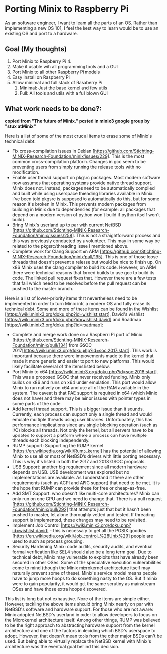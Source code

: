 # Porting Minix to Raspberry Pi

As an software engineer, I want to learn all the parts of an OS. Rather than implementing a new OS 101, I feel the best way to learn would be to use an existing OS and port to a hardware.

## Goal (My thoughts)
1. Port Minix to Raspberry Pi 4.
1. Make it usable wih all programming tools and a GUI
1. Port Minix to all other Raspberry Pi models
1. Easy install on Raspberry Pi
1. Allow minimal and full stack of Raspberry Pi
   1. Minimal: Just the base kernel and few utils
   1. Full: All tools and utils with a full blown GUI

## What work needs to be done?:
__copied from "The future of Minix." posted in minix3 google group by "stux atMinix"__

Here is a list of some of the most crucial items to erase some of Minix's technical debt:
* Fix cross-compilation issues in Debian [https://github.com/Stichting-MINIX-Research-Foundation/minix/issues/229].  This is the most common cross-compilation platform.  Changes in gcc seem to be preventing users from simply running the release tools with no modification.
* Enable user thread support on pkgsrc packages.  Most modern software now assumes that operating systems provide native thread support. Minix does not. Instead, packages need to be automatically compiled and built while using userspace threading libraries available in Minix.  I've been told pkgsrc is supposed to automatically do this, but for some reason it's broken in Minix.  This prevents modern packages from building in Minix due to dependencies (for example: all packages that depend on a modern version of python won't build if python itself won't build). 
* Bring Minix's userland up to par with current NetBSD [https://github.com/Stichting-MINIX-Research-Foundation/minix/issues/258].  This is not a straightforward process and this was previously conducted by a volunteer.  This may in some way be related to the pkgsrc/threading issue I mentioned above. 
* Complete work for Clang Support on ARM [https://github.com/Stichting-MINIX-Research-Foundation/minix/pull/195].  This is one of those loose threads that doesn't prevent a release but would be nice to finish up.  On x86 Minix uses the clang compiler to build its code.  However, on ARM there were technical reasons that forced builds to use gcc to build its code.  The linked pull request fixes that.  However there are a few tests that fail which need to be resolved before the pull request can be pushed to the master branch.

Here is a list of lower-priority items that nevertheless need to be implemented in order to turn Minix into a modern OS and fully erase its technical debt. Some and more of these items can be found in the Wishlist [https://wiki.minix3.org/doku.php?id=wishlist:start], David's wishlist [https://wiki.minix3.org/doku.php?id=wishlist:david] and Roadmap [https://wiki.minix3.org/doku.php?id=roadmap]:
* Complete and merge work done on a Raspberri Pi port of Minix [https://github.com/Stichting-MINIX-Research-Foundation/minix/pull/134] from GSOC 2017[https://wiki.minix3.org/doku.php?id=soc:2017:start].  This work is important because there were improvements made to the kernel that made it more generic and easier to port to new platforms. This would likely facilitate several of the items listed below.
* Port Minix to x64 [https://wiki.minix3.org/doku.php?id=soc:2018:start].  This was a proposed GSOC that never received funding.  Minix only builds on x86 and runs on x64 under emulation. This port would allow Minix to run natively on x64 and use all of the RAM available in the system.  The caveat is that PAE support is required in x64 (which Minix does not have) and there may be minor issues with pointer types in some parts of the code.
* Add kernel thread support. This is a bigger issue than it sounds.  Currently, each process can support only a single thread and would emulate multiple threads using user libraries.  Unfortunately, this has performance implications since any single blocking operation (such as I/O) blocks all threads.  Not only the kernel, but all servers have to be updated to support a platform where a process can have multiple threads each blocking independently.
* RUMP support: Supporting the RUMP kernel [https://en.wikipedia.org/wiki/Rump_kernel] has the potential of allowing Minix to use all or most of NetBSD's drivers with little porting necessary.  This is why it's listed in both the 2017 and 2018 GSOC proposals.
* USB Support:  another big requirement since all modern hardware depends on USB.  USB development was explored but no implementations are available.  As I understand it there are other requirements (such as ACPI and APIC support) that need to be met.  It is the hope that RUMP can provide these for free or cheap-as-free.
* Add SMT Support: who doesn't like multi-core architectures?  Minix can only run on one CPU and we need to change that. There is a pull request [https://github.com/Stichting-MINIX-Research-Foundation/minix/pull/292] that attempts just that but it hasn't been pushed to master, let alone thoroughly vetted and tested.  If threading support is implemented, these changes may need to be revisited.
* Implement Job Control [https://wiki.minix3.org/doku.php?id=wishlist:david] - this is necessary to get all the POSIX goodies [https://en.wikipedia.org/wiki/Job_control_%28Unix%29] people are used to such as process grouping.
* Security Hardening Minix: code audits, security audits, and eventual formal verification like SEL4 should also be a long term goal.  Due to technical debt, Minix may vulnerable to exploits that have already been secured in other OSes. Some of the speculative execution vulnerabilities come to mind (though the Minix microkernel architecture itself may naturally prevent some of these).  Minix's service model means people have to jump more hoops to do something nasty to the OS.  But if minix were to gain popularity, it would get the same scrutiny as mainstream OSes and have those extra hoops discovered.

This list is long but not exhaustive. None of the items are simple either.  However, tackling the above items should bring Minix nearly on par with NetBSD's software and hardware support. For those who are not aware: Minix adopted NetBSD's userland in order to allow developers to focus on the Microkernel architecture itself.  Among other things, RUMP was believed to be the right approach to abstracting hardware support from the kernel architecture and one of the factors in deciding which BSD's userspace to adopt.  However, that doesn't mean tools from the other major BSDs can't be used. But being able to virtually replace the NetBSD kernel with Minix's architecture was the eventual goal behind this decision.